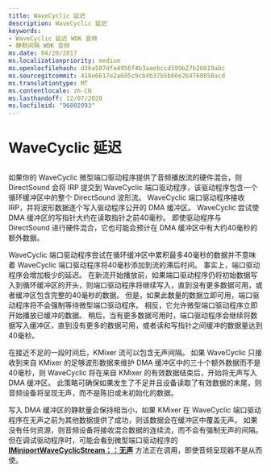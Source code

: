 ```yaml
---
title: WaveCyclic 延迟
description: WaveCyclic 延迟
keywords:
- WaveCyclic 延迟 WDK 音频
- 静默间隔 WDK 音频
ms.date: 04/20/2017
ms.localizationpriority: medium
ms.openlocfilehash: d36a507dfa4956f4b3aaebccd599b27b26019abc
ms.sourcegitcommit: 418e6617e2a695c9cb4b37b5b60e264760858acd
ms.translationtype: MT
ms.contentlocale: zh-CN
ms.lasthandoff: 12/07/2020
ms.locfileid: "96802093"
---
```

# <a name="wavecyclic-latency"></a>WaveCyclic 延迟


## <span id="wavecyclic_latency"></span><span id="WAVECYCLIC_LATENCY"></span>


如果你的 WaveCyclic 微型端口驱动程序提供了音频播放流的硬件混合，则 DirectSound 会将 IRP 提交到 WaveCyclic 端口驱动程序，该驱动程序包含一个循环缓冲区中的整个 DirectSound 波形流。 WaveCyclic 端口驱动程序接收 IRP，并将波形数据逐个写入驱动程序公开的 DMA 缓冲区。 WaveCyclic 尝试使 DMA 缓冲区的写指针大约在读取指针之前40毫秒。 即使驱动程序与 DirectSound 进行硬件混合，它也可能会预计在 DMA 缓冲区中有大约40毫秒的额外数据。

WaveCyclic 端口驱动程序尝试在循环缓冲区中累积最多40毫秒的数据并不意味着 WaveCyclic 端口驱动程序将40毫秒添加到流的滞后时间。 事实上，端口驱动程序会增加极少的延迟。 在新流开始播放前，如果端口驱动程序仍将初始数据写入到循环缓冲区的开头，则端口驱动程序将继续写入，直到没有更多数据可用，或者缓冲区包含完整的40毫秒的数据。 但是，如果此数量的数据立即可用，端口驱动程序将不会强制等待微型端口驱动程序。 相反，它允许微型端口驱动程序立即开始播放已缓冲的数据。 稍后，当有更多数据可用时，端口驱动程序会继续将数据写入缓冲区，直到没有更多的数据可用，或者读和写指针之间缓冲的数据量达到40毫秒。

在接近不足的一段时间后，KMixer 流可以包含无声间隔。 如果 WaveCyclic 只接收到来自 KMixer 的足够波形数据来维护 DMA 缓冲区中的三十个额外数据而不是40毫秒，则 WaveCyclic 将在来自 KMixer 的有效数据结束后，开始将无声写入 DMA 缓冲区。 此策略可确保如果发生了不足并且设备读取了有效数据的末尾，则音频设备将呈现无声，而不是陈旧或未初始化的数据。

写入 DMA 缓冲区的静默量会保持相当小，如果 KMixer 在 WaveCyclic 端口驱动程序在无声之前为其他数据提供了成功，则该数据会在缓冲区中覆盖无声。 如果没有任何资源，则音频设备将接收混合数据的连续流，而不会有强制无声的间隔。 但在调试驱动程序时，可能会看到微型端口驱动程序的 [**IMiniportWaveCyclicStream：：无声**](/windows-hardware/drivers/ddi/portcls/nf-portcls-iminiportwavecyclicstream-silence) 方法正在调用，即使音频呈现器不是从而使。

 

